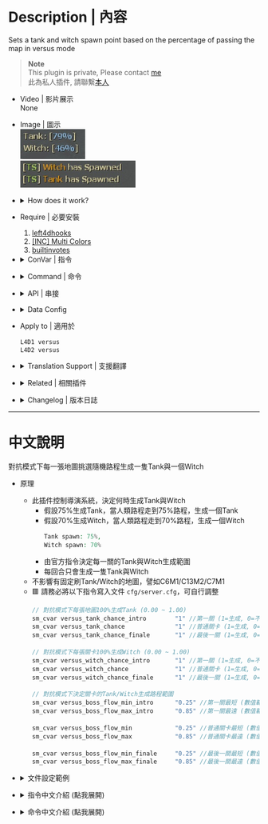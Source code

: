 # Description | 內容
Sets a tank and witch spawn point based on the percentage of passing the map in versus mode

> __Note__ <br/>
This plugin is private, Please contact [me](https://github.com/fbef0102/Game-Private_Plugin#私人插件列表-private-plugins-list)<br/>
此為私人插件, 請聯繫[本人](https://github.com/fbef0102/Game-Private_Plugin#私人插件列表-private-plugins-list)

* Video | 影片展示
<br/>None

* Image | 圖示
	<br/>![versusbosses_ifier_1](image/versusbosses_ifier_1.jpg)
	<br/>![versusbosses_ifier_2](image/versusbosses_ifier_2.jpg)

* <details><summary>How does it work?</summary>

	* Control Versus director, Boss (Tank or Witch) will be spawned when the furthest survivor reach a percentage of map
		* For example
			```php
			// When furthest survivor reach 79% of map completion, the Tank will be spawned.
			// Same algorithm for Witch.
			Tank spawn: 79%,
			Witch spawn: 70%
			```
		* Spawn only one tank and one witch each round
	* Does not affect boss static spawn by map, for example: C6M1/C13M2/C7M1
	* 🟥 Please write down the following official cvars in ```cfg/server.cfg```
		```php
		// Adjust tank spawns: 100% chance on every map (0.00 ~ 1.00)
		sm_cvar versus_tank_chance_intro 		"1" //first map (1=Spawn Tank, 0=Disable Spawn)
		sm_cvar versus_tank_chance 				"1" //regular map (1=Spawn Tank, 0=Disable Spawn)
		sm_cvar versus_tank_chance_finale 		"1" //final map (1=Spawn Tank, 0=Disable Spawn)

		// Adjust witch spawns: 100% chance on every map (0.00 ~ 1.00)
		sm_cvar versus_witch_chance_intro 		"1" //first map (1=Spawn Witch, 0=Disable Spawn)
		sm_cvar versus_witch_chance 			"1" //regular map (1=Spawn Witch, 0=Disable Spawn)
		sm_cvar versus_witch_chance_finale 		"1" //final map (1=Spawn Witch, 0=Disable Spawn)

		// Adjust tank/witch spawn range percentage
		sm_cvar versus_boss_flow_min_intro 		"0.20" //first map min (range: 0.00~1.00, 0.20=20% percentage)
		sm_cvar versus_boss_flow_max_intro 		"0.85" //first map max (range: 0.00~1.00, 0.85=85% percentage)

		sm_cvar versus_boss_flow_min 			"0.25" //regular map min (range: 0.00~1.00, 0.20=20% percentage)
		sm_cvar versus_boss_flow_max 			"0.85" //regular map max (range: 0.00~1.00, 0.85=85% percentage)

		sm_cvar versus_boss_flow_min_finale 	"0.20" //final map min (range: 0.00~1.00, 0.20=20% percentage)
		sm_cvar versus_boss_flow_max_finale 	"0.85" //final map max (range: 0.00~1.00, 0.85=85% percentage)
		```
	* Does not affect boss static spawn by map, for example: C6M1/C13M2/C7M1
</details>

* Require | 必要安裝
	1. [left4dhooks](https://forums.alliedmods.net/showthread.php?t=321696)
	2. [[INC] Multi Colors](https://github.com/fbef0102/L4D1_2-Plugins/releases/tag/Multi-Colors)
	3. [builtinvotes](https://github.com/fbef0102/Game-Private_Plugin/releases/tag/builtinvotes)

* <details><summary>ConVar | 指令</summary>

	* cfg/sourcemod/versusbosses_ifier.cfg
		```php
		// If 1, Allow for Easy Setup of the Boss Spawns (!voteboss)
		l4d_versus_boss_vote_enable "1"

		// How many players at least to vote Boss Spawns.
		l4d_versus_boss_vote_need_player "4"

		// 1=Enables tanks to spawn, 0=Disable All Tank Spawn
		l4d_versus_boss_tank_can_spawn "1"

		// 1=Enables witches to spawn, 0=Disable All Witch Spawn
		l4d_versus_boss_witch_can_spawn "1"

		// Minimum flow amount witches should avoid tank spawns by, by half the value given on either side of the tank spawn
		l4d_versus_boss_avoid_tank_spawn "10"

		// 1=Display boss percentages to entire team when using commands, 0=Display boss percentages to user only team when using commands
		l4d_versus_boss_global_percent "1"

		// Display which message? Add numbers together
		// 1=Tank has spawned, 2=Witch has spawned, 4=Tank flow percentage, 8=Witch flow percentage
		l4d_versus_boss_chat_flag "15"
		```
</details>

* <details><summary>Command | 命令</summary>

	* **force witch spawn percent before leaving saferoom (Adm required: ADMFLAG_BAN)**
		```php
		sm_setwitch <number>
		sm_fwitch <number>
		```

	* **force tank spawn percent before leaving saferoom (Adm required: ADMFLAG_BAN)**
		```php
		sm_settank <number>
		sm_ftank <number>
		```

	* **Display Spawn percent for boss**
		```php
		sm_boss
		sm_tank
		sm_witch
		sm_t
		```

	* **Let's vote to set those Boss Spawns!**
		```php
		sm_voteboss	<tank> <witch>
		sm_bossvote <tank> <witch>
		```
</details>

* <details><summary>API | 串接</summary>

	* [versusbosses_ifier.inc](scripting\include\versusbosses_ifier.inc)
		```php
		library name: versusbosses_ifier
		```
</details>

* <details><summary>Data Config</summary>

	* [data/mapinfo.txt](data/mapinfo.txt)
		> Watch file for more details...
</details>

* Apply to | 適用於
	```
	L4D1 versus
	L4D2 versus
	```

* <details><summary>Translation Support | 支援翻譯</summary>

	```
	English
	繁體中文
	简体中文
	```
</details>

* <details><summary>Related | 相關插件</summary>

	1. [readyup](/Plugin_插件/Server_伺服器/readyup): Ready Plugin
		* 準備插件，讓Boss路程預先顯示在Ready Hud上面

	2. [coopbosses_ifier](/Plugin_插件/Coop_戰役模式/coopbosses_ifier): Sets a tank and witch spawn point on every map in coop mode
		* 戰役模式下每一張地圖挑選隨機路程生成一隻Tank與一個Witch

	3. [l4d_current_survivor_progress](https://github.com/fbef0102/L4D1_2-Plugins/tree/master/l4d_current_survivor_progress): Print survivor progress in flow percents
		* 使用指令顯示人類目前的路程

	4. [l4d_tank_spawn](/Plugin_插件/Tank_坦克/l4d_tank_spawn): Spawn multi Tanks on the map and final rescue
		* 一個關卡中或救援期間生成多隻Tank，對抗模式也適用

	5. [l4d_witch_spawn](/Plugin_插件/Witch_女巫/l4d_witch_spawn): Spawn lots of witches on the map
		* 遊戲開始後每隔一段時間在地圖上生成Witch
</details>

* <details><summary>Changelog | 版本日誌</summary>

	* v1.7h (2024-10-6)
		* Update cvars
		* Update data

	* v1.6h (2024-5-26)
		* Update API and inc
		* Support Translation 
		* Update cvars

	* v1.5h (2023-6-20)
		* Require left4dhooks v1.33 or above

	* v1.4h (2023-2-11)
		* Fix plugin does not work if there is no any start safe area in some custom maps
		* Makes Versus Boss Spawns obey cvars

	* v1.3
		* Initial Release
</details>

- - - -
# 中文說明
對抗模式下每一張地圖挑選隨機路程生成一隻Tank與一個Witch

* 原理
	* 此插件控制導演系統，決定何時生成Tank與Witch
		* 假設75%生成Tank，當人類路程走到75%路程，生成一個Tank
		* 假設70%生成Witch，當人類路程走到70%路程，生成一個Witch
			```php
			Tank spawn: 75%,
			Witch spawn: 70%
			```
		* 由官方指令決定每一關的Tank與Witch生成範圍
		* 每回合只會生成一隻Tank與Witch
	* 不影響有固定刷Tank/Witch的地圖，譬如C6M1/C13M2/C7M1
	* 🟥 請務必將以下指令寫入文件 ```cfg/server.cfg```，可自行調整
		```php
		// 對抗模式下每張地圖100%生成Tank (0.00 ~ 1.00)
		sm_cvar versus_tank_chance_intro 		"1" //第一關 (1=生成, 0=不生成)
		sm_cvar versus_tank_chance 				"1" //普通關卡 (1=生成, 0=不生成)
		sm_cvar versus_tank_chance_finale 		"1" //最後一關 (1=生成, 0=不生成)

		// 對抗模式下每張關卡100%生成Witch (0.00 ~ 1.00)
		sm_cvar versus_witch_chance_intro 		"1" //第一關 (1=生成, 0=不生成)
		sm_cvar versus_witch_chance 			"1" //普通關卡 (1=生成, 0=不生成)
		sm_cvar versus_witch_chance_finale 		"1" //最後一關 (1=生成, 0=不生成)

		// 對抗模式下決定關卡的Tank/Witch生成路程範圍
		sm_cvar versus_boss_flow_min_intro 		"0.25" //第一關最短 (數值範圍: 0.00~1.00, 0.25代表25%路程)
		sm_cvar versus_boss_flow_max_intro 		"0.85" //第一關最遠 (數值範圍: 0.00~1.00, 0.85代表85%路程)

		sm_cvar versus_boss_flow_min 			"0.25" //普通關卡最短 (數值範圍: 0.00~1.00, 0.25代表25%路程)
		sm_cvar versus_boss_flow_max 			"0.85" //普通關卡最遠 (數值範圍: 0.00~1.00, 0.85代表85%路程)

		sm_cvar versus_boss_flow_min_finale 	"0.25" //最後一關最短 (數值範圍: 0.00~1.00, 0.25代表25%路程)
		sm_cvar versus_boss_flow_max_finale 	"0.85" //最後一關最遠 (數值範圍: 0.00~1.00, 0.85代表85%路程)
		```

* <details><summary>文件設定範例</summary>

	* [data/mapinfo.txt](data/mapinfo.txt)
		> 點擊文件查看更多說明...
</details>

* <details><summary>指令中文介紹 (點我展開)</summary>

	* cfg/sourcemod/versusbosses_ifier.cfg
		```php
		// If 1, 允許玩家打 !voteboss 發起投票決定Tank/Witch 路程
		l4d_versus_boss_vote_enable "1"

		// 發起!voteboss投票所需的玩家數量 
		l4d_versus_boss_vote_need_player "4"

		// 1=允許生成tank, 0=禁止任何tank生成
		l4d_versus_boss_tank_can_spawn "1"

		// 1=允許生成witch, 0=禁止任何witch生成
		l4d_versus_boss_witch_can_spawn "1"

		// Tank 附近前後5% (10除以2) 避開生成witch
		l4d_versus_boss_avoid_tank_spawn "10"

		// 使用指令打印該回合 Tank/Witch 路程時 1=顯示給跟你相同的隊伍所有人, 0=只顯示給自己看
		l4d_versus_boss_global_percent "1"

		// 顯示以下哪些訊息給玩家看? 請將數字相加
		// 1=Tank已復活, 2=Witch已復活, 4=Witch路程, 8=Tank路程
		l4d_versus_boss_chat_flag "15"
		```
</details>

* <details><summary>命令中文介紹 (點我展開)</summary>

	* **管理員決定 witch 路程，請在出去安全室之前決定好 (權限：ADMFLAG_BAN)**
		```php
		sm_setwitch <數字>
		```

	* **管理員決定 tank 路程，請在出去安全室之前決定好 (權限：ADMFLAG_BAN)**
		```php
		sm_settank <數字>
		```

	* **打印該回合 Tank/Witch 路程**
		```php
		sm_boss
		sm_tank
		sm_witch
		sm_t
		```
		
	* **投票決定Tank/Witch的路程 ，請在出去安全室之前決定好**
		```php
		sm_voteboss <數字> <數字>
		sm_bossvote <數字> <數字>
		```
</details>
